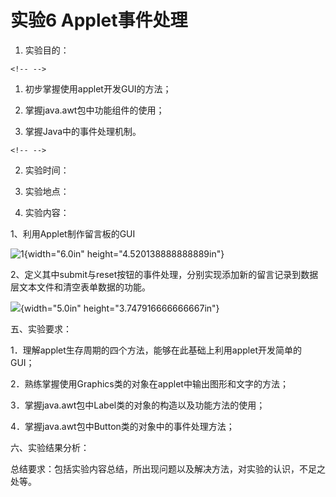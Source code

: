 # 实验6 Applet事件处理

1.  实验目的：

```{=html}
<!-- -->
```
1.  初步掌握使用applet开发GUI的方法；

2.  掌握java.awt包中功能组件的使用；

3.  掌握Java中的事件处理机制。

```{=html}
<!-- -->
```
2.  实验时间：

3.  实验地点：

4.  实验内容：

1、利用Applet制作留言板的GUI

![1](media/image1.jpeg){width="6.0in" height="4.520138888888889in"}

2、定义其中submit与reset按钮的事件处理，分别实现添加新的留言记录到数据层文本文件和清空表单数据的功能。

![](media/image2.png){width="5.0in" height="3.747916666666667in"}

五、实验要求：

1．理解applet生存周期的四个方法，能够在此基础上利用applet开发简单的GUI；

2．熟练掌握使用Graphics类的对象在applet中输出图形和文字的方法；

3．掌握java.awt包中Label类的对象的构造以及功能方法的使用；

4．掌握java.awt包中Button类的对象中的事件处理方法；

六、实验结果分析：

总结要求：包括实验内容总结，所出现问题以及解决方法，对实验的认识，不足之处等。
